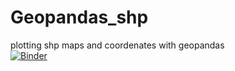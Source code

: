 # Geopandas_shp
plotting shp maps and coordenates with geopandas <br/>
[![Binder](https://mybinder.org/badge_logo.svg)](https://mybinder.org/v2/gh/czg-es/Geopandas_shp/main)
